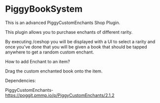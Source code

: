 # PiggyBookSystem

This is an advanced PiggyCustomEnchants Shop Plugin.

This plugin allows you to purchase enchants of different rarity.

By executing /ceshop you will be displayed with a UI to select a rarity and once you've done that you will be given a book that should be tapped anywhere to get a random custom enchant.

How to add Enchant to an item?

Drag the custom enchanted book onto the item.

Dependencies:

PiggyCustomEnchants- https://poggit.pmmp.io/p/PiggyCustomEnchants/2.1.2
